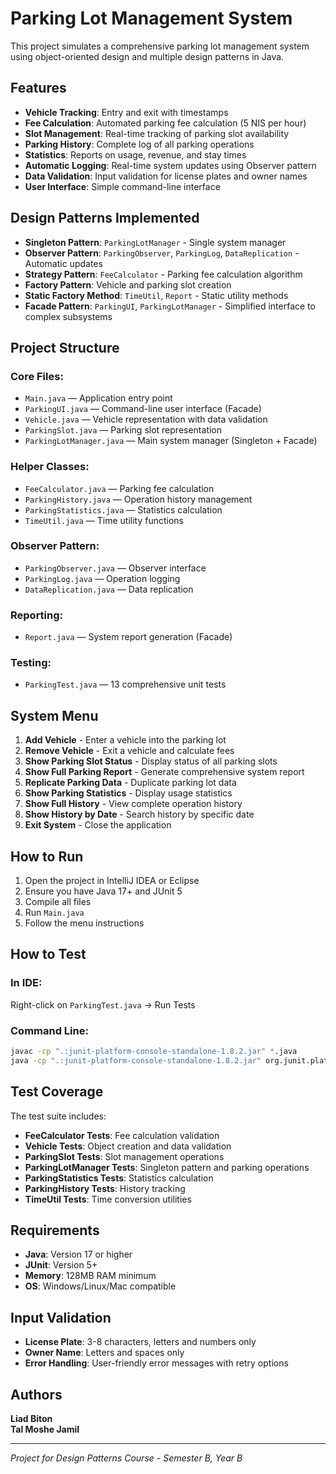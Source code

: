 # Parking Lot Management System

This project simulates a comprehensive parking lot management system using object-oriented design and multiple design patterns in Java.

## Features

- **Vehicle Tracking**: Entry and exit with timestamps
- **Fee Calculation**: Automated parking fee calculation (5 NIS per hour)
- **Slot Management**: Real-time tracking of parking slot availability
- **Parking History**: Complete log of all parking operations
- **Statistics**: Reports on usage, revenue, and stay times
- **Automatic Logging**: Real-time system updates using Observer pattern
- **Data Validation**: Input validation for license plates and owner names
- **User Interface**: Simple command-line interface

## Design Patterns Implemented

- **Singleton Pattern**: `ParkingLotManager` - Single system manager
- **Observer Pattern**: `ParkingObserver`, `ParkingLog`, `DataReplication` - Automatic updates
- **Strategy Pattern**: `FeeCalculator` - Parking fee calculation algorithm
- **Factory Pattern**: Vehicle and parking slot creation
- **Static Factory Method**: `TimeUtil`, `Report` - Static utility methods
- **Facade Pattern**: `ParkingUI`, `ParkingLotManager` - Simplified interface to complex subsystems

## Project Structure

### Core Files:
- `Main.java` — Application entry point
- `ParkingUI.java` — Command-line user interface (Facade)
- `Vehicle.java` — Vehicle representation with data validation
- `ParkingSlot.java` — Parking slot representation
- `ParkingLotManager.java` — Main system manager (Singleton + Facade)

### Helper Classes:
- `FeeCalculator.java` — Parking fee calculation
- `ParkingHistory.java` — Operation history management
- `ParkingStatistics.java` — Statistics calculation
- `TimeUtil.java` — Time utility functions

### Observer Pattern:
- `ParkingObserver.java` — Observer interface
- `ParkingLog.java` — Operation logging
- `DataReplication.java` — Data replication

### Reporting:
- `Report.java` — System report generation (Facade)

### Testing:
- `ParkingTest.java` — 13 comprehensive unit tests

## System Menu

1. **Add Vehicle** - Enter a vehicle into the parking lot
2. **Remove Vehicle** - Exit a vehicle and calculate fees
3. **Show Parking Slot Status** - Display status of all parking slots
4. **Show Full Parking Report** - Generate comprehensive system report
5. **Replicate Parking Data** - Duplicate parking lot data
6. **Show Parking Statistics** - Display usage statistics
7. **Show Full History** - View complete operation history
8. **Show History by Date** - Search history by specific date
9. **Exit System** - Close the application

## How to Run

1. Open the project in IntelliJ IDEA or Eclipse
2. Ensure you have Java 17+ and JUnit 5
3. Compile all files
4. Run `Main.java`
5. Follow the menu instructions

## How to Test

### In IDE:
Right-click on `ParkingTest.java` → Run Tests

### Command Line:
```bash
javac -cp ".:junit-platform-console-standalone-1.8.2.jar" *.java
java -cp ".:junit-platform-console-standalone-1.8.2.jar" org.junit.platform.console.ConsoleLauncher --scan-classpath
```

## Test Coverage

The test suite includes:
- **FeeCalculator Tests**: Fee calculation validation
- **Vehicle Tests**: Object creation and data validation
- **ParkingSlot Tests**: Slot management operations
- **ParkingLotManager Tests**: Singleton pattern and parking operations
- **ParkingStatistics Tests**: Statistics calculation
- **ParkingHistory Tests**: History tracking
- **TimeUtil Tests**: Time conversion utilities

## Requirements

- **Java**: Version 17 or higher
- **JUnit**: Version 5+
- **Memory**: 128MB RAM minimum
- **OS**: Windows/Linux/Mac compatible

## Input Validation

- **License Plate**: 3-8 characters, letters and numbers only
- **Owner Name**: Letters and spaces only
- **Error Handling**: User-friendly error messages with retry options

## Authors

**Liad Biton**  
**Tal Moshe Jamil** 

---

*Project for Design Patterns Course - Semester B, Year B*